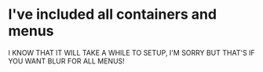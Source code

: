 # I've included all containers and menus
I KNOW THAT IT WILL TAKE A WHILE TO SETUP, I'M SORRY BUT THAT'S IF YOU WANT BLUR FOR ALL MENUS!